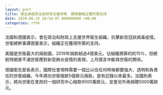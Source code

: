 ```yaml
---
layout: post
title: 德法承諾政治及財政支援世衛　譚德塞稱正獲所需支持
date: 2020-06-25 20:54:07.000000000 +08:00
categories: rthk
---
```


法國和德國表示，會在政治和財政上支援世界衛生組織，抗擊新型冠狀病毒疫情。世衛總幹事譚德塞表示，組織正在獲得所需的支持。

美國是世衛最大的捐助國，2019年捐款超過4億美元，佔組織預算的約15%，但總統特朗普不滿世衛應對新型肺炎疫情的表現，上月揚言中斷與世衛的關係。

德國衛生部長表示，國際社會現時需要一個比以往任何時候都要強大、透明和負責任的世衛組織，今年將向世衛撥款5億歐元捐助，是有記錄以來最多。法國則表示，將向世衛在里昂的一個研究中心撥款9000萬歐元，並會另外再捐贈5000萬歐元。
